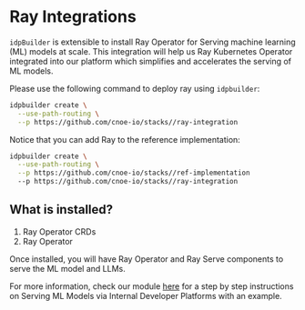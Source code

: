 # Ray Integrations

`idpBuilder` is extensible to install Ray Operator for Serving machine learning (ML) models at scale. This integration will help us Ray Kubernetes Operator integrated into our platform which simplifies and accelerates the serving of ML models.

Please use the following command to deploy ray using `idpbuilder`:

```bash
idpbuilder create \
  --use-path-routing \
  --p https://github.com/cnoe-io/stacks//ray-integration
```

Notice that you can add Ray to the reference implementation:

```bash
idpbuilder create \
  --use-path-routing \
  --p https://github.com/cnoe-io/stacks//ref-implementation
  --p https://github.com/cnoe-io/stacks//ray-integration
```

## What is installed?

1. Ray Operator CRDs
2. Ray Operator

Once installed, you will have Ray Operator and Ray Serve components to serve the ML model and LLMs.

For more information, check our module [here](https://catalog.us-east-1.prod.workshops.aws/modernengg/en-US/60-aimldelivery/63-section4-ml-model-use-case) for a step by step instructions on Serving ML Models via Internal Developer Platforms with an example. 


